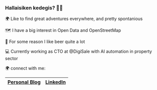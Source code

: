 ### Hallaisiken kedegis? ✌🏻

🌍 Like to find great adventures everywhere, and pretty spontanious

🗺️ I have a big interest in Open Data and OpenStreetMap

🍻 For some reason I like beer quite a lot

💻 Currently working as CTO at @DigiSale with AI automation in property sector

🌍 connect with me:

| [Personal Blog](https://mathiash98.github.io/) | [LinkedIn](https://www.linkedin.com/in/mathias-haugsbo/) |
| - | - |
